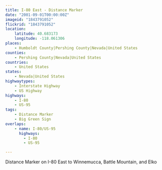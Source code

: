 ```yaml
---
title: I-80 East - Distance Marker
date: "2001-09-01T00:00:00Z"
imageid: "1843791052"
flickrid: "1843791052"
location:
    latitude: 40.683173
    longitude: -118.061306
places:
    - Humboldt County|Pershing County|Nevada|United States
counties:
    - Pershing County|Nevada|United States
countries:
    - United States
states:
    - Nevada|United States
highwaytypes:
    - Interstate Highway
    - US Highway
highways:
    - I-80
    - US-95
tags:
    - Distance Marker
    - Big Green Sign
overlaps:
    - name: I-80/US-95
      highways:
        - I-80
        - US-95

---
```

Distance Marker on I-80 East to Winnemucca, Battle Mountain, and Elko